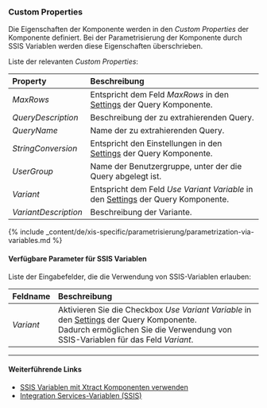 ### Custom Properties
Die Eigenschaften der Komponente werden in den *Custom Properties* der Komponente definiert.
Bei der Parametrisierung der Komponente durch SSIS Variablen werden diese Eigenschaften überschrieben.

Liste der relevanten *Custom Properties*:

|Property|Beschreibung|
|:----|:----|
| *MaxRows* | Entspricht dem Feld *MaxRows* in den [Settings](./query-settings) der Query Komponente.|
| *QueryDescription* | Beschreibung der zu extrahierenden Query.|
| *QueryName* | Name der zu extrahierenden Query.|
| *StringConversion* | Entspricht den Einstellungen in den [Settings](./query-settings) der Query Komponente.|
| *UserGroup* | Name der Benutzergruppe, unter der die Query abgelegt ist.|
| *Variant* | Entspricht dem Feld *Use Variant Variable* in den [Settings](./query-settings) der Query Komponente. |
| *VariantDescription* | Beschreibung der Variante.|

{% include _content/de/xis-specific/parametrisierung/parametrization-via-variables.md  %}

#### Verfügbare Parameter für SSIS Variablen
Liste der Eingabefelder, die die Verwendung von SSIS-Variablen erlauben:

|Feldname|Beschreibung|
|:----|:----|
| *Variant* | Aktivieren Sie die Checkbox *Use Variant Variable* in den [Settings](./query-settings) der Query Komponente. <br>Dadurch ermöglichen Sie die Verwendung von SSIS-Variablen für das Feld *Variant*.|


****
#### Weiterführende Links
- [SSIS Variablen mit Xtract Komponenten verwenden](../parametrisierung/parametrisierung-variablen) 
- [Integration Services-Variablen (SSIS)](https://docs.microsoft.com/de-de/sql/integration-services/integration-services-ssis-variables?view=sql-server-ver15)